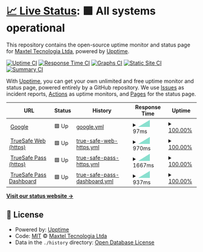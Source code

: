 # [📈 Live Status](https://status.truesafeweb.com.br): <!--live status--> **🟩 All systems operational**

This repository contains the open-source uptime monitor and status page for [Maxtel Tecnologia Ltda](https://www.maxtel.com.br), powered by [Upptime](https://github.com/upptime/upptime).

[![Uptime CI](https://github.com/Maxtel-Tecnologia/TrueSafe-Web-Status-Page/workflows/Uptime%20CI/badge.svg)](https://github.com/Maxtel-Tecnologia/TrueSafe-Web-Status-Page/actions?query=workflow%3A%22Uptime+CI%22)
[![Response Time CI](https://github.com/Maxtel-Tecnologia/TrueSafe-Web-Status-Page/workflows/Response%20Time%20CI/badge.svg)](https://github.com/Maxtel-Tecnologia/TrueSafe-Web-Status-Page/actions?query=workflow%3A%22Response+Time+CI%22)
[![Graphs CI](https://github.com/Maxtel-Tecnologia/TrueSafe-Web-Status-Page/workflows/Graphs%20CI/badge.svg)](https://github.com/Maxtel-Tecnologia/TrueSafe-Web-Status-Page/actions?query=workflow%3A%22Graphs+CI%22)
[![Static Site CI](https://github.com/Maxtel-Tecnologia/TrueSafe-Web-Status-Page/workflows/Static%20Site%20CI/badge.svg)](https://github.com/Maxtel-Tecnologia/TrueSafe-Web-Status-Page/actions?query=workflow%3A%22Static+Site+CI%22)
[![Summary CI](https://github.com/Maxtel-Tecnologia/TrueSafe-Web-Status-Page/workflows/Summary%20CI/badge.svg)](https://github.com/Maxtel-Tecnologia/TrueSafe-Web-Status-Page/actions?query=workflow%3A%22Summary+CI%22)

With [Upptime](https://upptime.js.org), you can get your own unlimited and free uptime monitor and status page, powered entirely by a GitHub repository. We use [Issues](https://github.com/Maxtel-Tecnologia/TrueSafe-Web-Status-Page/issues) as incident reports, [Actions](https://github.com/Maxtel-Tecnologia/TrueSafe-Web-Status-Page/actions) as uptime monitors, and [Pages](https://status.truesafeweb.com.br) for the status page.

<!--start: status pages-->
<!-- This summary is generated by Upptime (https://github.com/upptime/upptime) -->
<!-- Do not edit this manually, your changes will be overwritten -->
<!-- prettier-ignore -->
| URL | Status | History | Response Time | Uptime |
| --- | ------ | ------- | ------------- | ------ |
| <img alt="" src="https://favicons.githubusercontent.com/www.google.com" height="13"> [Google](https://www.google.com) | 🟩 Up | [google.yml](https://github.com/Maxtel-Tecnologia/TrueSafe-Web-Status-Page/commits/HEAD/history/google.yml) | <details><summary><img alt="Response time graph" src="./graphs/google/response-time-week.png" height="20"> 97ms</summary><br><a href="https://Maxtel-Tecnologia.github.io/TrueSafe-Web-Status-Page/history/google"><img alt="Response time 97" src="https://img.shields.io/endpoint?url=https%3A%2F%2Fraw.githubusercontent.com%2FMaxtel-Tecnologia%2FTrueSafe-Web-Status-Page%2FHEAD%2Fapi%2Fgoogle%2Fresponse-time.json"></a><br><a href="https://Maxtel-Tecnologia.github.io/TrueSafe-Web-Status-Page/history/google"><img alt="24-hour response time 97" src="https://img.shields.io/endpoint?url=https%3A%2F%2Fraw.githubusercontent.com%2FMaxtel-Tecnologia%2FTrueSafe-Web-Status-Page%2FHEAD%2Fapi%2Fgoogle%2Fresponse-time-day.json"></a><br><a href="https://Maxtel-Tecnologia.github.io/TrueSafe-Web-Status-Page/history/google"><img alt="7-day response time 97" src="https://img.shields.io/endpoint?url=https%3A%2F%2Fraw.githubusercontent.com%2FMaxtel-Tecnologia%2FTrueSafe-Web-Status-Page%2FHEAD%2Fapi%2Fgoogle%2Fresponse-time-week.json"></a><br><a href="https://Maxtel-Tecnologia.github.io/TrueSafe-Web-Status-Page/history/google"><img alt="30-day response time 97" src="https://img.shields.io/endpoint?url=https%3A%2F%2Fraw.githubusercontent.com%2FMaxtel-Tecnologia%2FTrueSafe-Web-Status-Page%2FHEAD%2Fapi%2Fgoogle%2Fresponse-time-month.json"></a><br><a href="https://Maxtel-Tecnologia.github.io/TrueSafe-Web-Status-Page/history/google"><img alt="1-year response time 97" src="https://img.shields.io/endpoint?url=https%3A%2F%2Fraw.githubusercontent.com%2FMaxtel-Tecnologia%2FTrueSafe-Web-Status-Page%2FHEAD%2Fapi%2Fgoogle%2Fresponse-time-year.json"></a></details> | <details><summary><a href="https://Maxtel-Tecnologia.github.io/TrueSafe-Web-Status-Page/history/google">100.00%</a></summary><a href="https://Maxtel-Tecnologia.github.io/TrueSafe-Web-Status-Page/history/google"><img alt="All-time uptime 100.00%" src="https://img.shields.io/endpoint?url=https%3A%2F%2Fraw.githubusercontent.com%2FMaxtel-Tecnologia%2FTrueSafe-Web-Status-Page%2FHEAD%2Fapi%2Fgoogle%2Fuptime.json"></a><br><a href="https://Maxtel-Tecnologia.github.io/TrueSafe-Web-Status-Page/history/google"><img alt="24-hour uptime 100.00%" src="https://img.shields.io/endpoint?url=https%3A%2F%2Fraw.githubusercontent.com%2FMaxtel-Tecnologia%2FTrueSafe-Web-Status-Page%2FHEAD%2Fapi%2Fgoogle%2Fuptime-day.json"></a><br><a href="https://Maxtel-Tecnologia.github.io/TrueSafe-Web-Status-Page/history/google"><img alt="7-day uptime 100.00%" src="https://img.shields.io/endpoint?url=https%3A%2F%2Fraw.githubusercontent.com%2FMaxtel-Tecnologia%2FTrueSafe-Web-Status-Page%2FHEAD%2Fapi%2Fgoogle%2Fuptime-week.json"></a><br><a href="https://Maxtel-Tecnologia.github.io/TrueSafe-Web-Status-Page/history/google"><img alt="30-day uptime 100.00%" src="https://img.shields.io/endpoint?url=https%3A%2F%2Fraw.githubusercontent.com%2FMaxtel-Tecnologia%2FTrueSafe-Web-Status-Page%2FHEAD%2Fapi%2Fgoogle%2Fuptime-month.json"></a><br><a href="https://Maxtel-Tecnologia.github.io/TrueSafe-Web-Status-Page/history/google"><img alt="1-year uptime 100.00%" src="https://img.shields.io/endpoint?url=https%3A%2F%2Fraw.githubusercontent.com%2FMaxtel-Tecnologia%2FTrueSafe-Web-Status-Page%2FHEAD%2Fapi%2Fgoogle%2Fuptime-year.json"></a></details>
| <img alt="" src="https://favicons.githubusercontent.com/www.truesafeweb.com.br" height="13"> [TrueSafe Web (https)](https://www.truesafeweb.com.br) | 🟩 Up | [true-safe-web-https.yml](https://github.com/Maxtel-Tecnologia/TrueSafe-Web-Status-Page/commits/HEAD/history/true-safe-web-https.yml) | <details><summary><img alt="Response time graph" src="./graphs/true-safe-web-https/response-time-week.png" height="20"> 970ms</summary><br><a href="https://Maxtel-Tecnologia.github.io/TrueSafe-Web-Status-Page/history/true-safe-web-https"><img alt="Response time 970" src="https://img.shields.io/endpoint?url=https%3A%2F%2Fraw.githubusercontent.com%2FMaxtel-Tecnologia%2FTrueSafe-Web-Status-Page%2FHEAD%2Fapi%2Ftrue-safe-web-https%2Fresponse-time.json"></a><br><a href="https://Maxtel-Tecnologia.github.io/TrueSafe-Web-Status-Page/history/true-safe-web-https"><img alt="24-hour response time 970" src="https://img.shields.io/endpoint?url=https%3A%2F%2Fraw.githubusercontent.com%2FMaxtel-Tecnologia%2FTrueSafe-Web-Status-Page%2FHEAD%2Fapi%2Ftrue-safe-web-https%2Fresponse-time-day.json"></a><br><a href="https://Maxtel-Tecnologia.github.io/TrueSafe-Web-Status-Page/history/true-safe-web-https"><img alt="7-day response time 970" src="https://img.shields.io/endpoint?url=https%3A%2F%2Fraw.githubusercontent.com%2FMaxtel-Tecnologia%2FTrueSafe-Web-Status-Page%2FHEAD%2Fapi%2Ftrue-safe-web-https%2Fresponse-time-week.json"></a><br><a href="https://Maxtel-Tecnologia.github.io/TrueSafe-Web-Status-Page/history/true-safe-web-https"><img alt="30-day response time 970" src="https://img.shields.io/endpoint?url=https%3A%2F%2Fraw.githubusercontent.com%2FMaxtel-Tecnologia%2FTrueSafe-Web-Status-Page%2FHEAD%2Fapi%2Ftrue-safe-web-https%2Fresponse-time-month.json"></a><br><a href="https://Maxtel-Tecnologia.github.io/TrueSafe-Web-Status-Page/history/true-safe-web-https"><img alt="1-year response time 970" src="https://img.shields.io/endpoint?url=https%3A%2F%2Fraw.githubusercontent.com%2FMaxtel-Tecnologia%2FTrueSafe-Web-Status-Page%2FHEAD%2Fapi%2Ftrue-safe-web-https%2Fresponse-time-year.json"></a></details> | <details><summary><a href="https://Maxtel-Tecnologia.github.io/TrueSafe-Web-Status-Page/history/true-safe-web-https">100.00%</a></summary><a href="https://Maxtel-Tecnologia.github.io/TrueSafe-Web-Status-Page/history/true-safe-web-https"><img alt="All-time uptime 100.00%" src="https://img.shields.io/endpoint?url=https%3A%2F%2Fraw.githubusercontent.com%2FMaxtel-Tecnologia%2FTrueSafe-Web-Status-Page%2FHEAD%2Fapi%2Ftrue-safe-web-https%2Fuptime.json"></a><br><a href="https://Maxtel-Tecnologia.github.io/TrueSafe-Web-Status-Page/history/true-safe-web-https"><img alt="24-hour uptime 100.00%" src="https://img.shields.io/endpoint?url=https%3A%2F%2Fraw.githubusercontent.com%2FMaxtel-Tecnologia%2FTrueSafe-Web-Status-Page%2FHEAD%2Fapi%2Ftrue-safe-web-https%2Fuptime-day.json"></a><br><a href="https://Maxtel-Tecnologia.github.io/TrueSafe-Web-Status-Page/history/true-safe-web-https"><img alt="7-day uptime 100.00%" src="https://img.shields.io/endpoint?url=https%3A%2F%2Fraw.githubusercontent.com%2FMaxtel-Tecnologia%2FTrueSafe-Web-Status-Page%2FHEAD%2Fapi%2Ftrue-safe-web-https%2Fuptime-week.json"></a><br><a href="https://Maxtel-Tecnologia.github.io/TrueSafe-Web-Status-Page/history/true-safe-web-https"><img alt="30-day uptime 100.00%" src="https://img.shields.io/endpoint?url=https%3A%2F%2Fraw.githubusercontent.com%2FMaxtel-Tecnologia%2FTrueSafe-Web-Status-Page%2FHEAD%2Fapi%2Ftrue-safe-web-https%2Fuptime-month.json"></a><br><a href="https://Maxtel-Tecnologia.github.io/TrueSafe-Web-Status-Page/history/true-safe-web-https"><img alt="1-year uptime 100.00%" src="https://img.shields.io/endpoint?url=https%3A%2F%2Fraw.githubusercontent.com%2FMaxtel-Tecnologia%2FTrueSafe-Web-Status-Page%2FHEAD%2Fapi%2Ftrue-safe-web-https%2Fuptime-year.json"></a></details>
| <img alt="" src="https://favicons.githubusercontent.com/www.truesafepass.com.br" height="13"> [TrueSafe Pass (https)](https://www.truesafepass.com.br) | 🟩 Up | [true-safe-pass-https.yml](https://github.com/Maxtel-Tecnologia/TrueSafe-Web-Status-Page/commits/HEAD/history/true-safe-pass-https.yml) | <details><summary><img alt="Response time graph" src="./graphs/true-safe-pass-https/response-time-week.png" height="20"> 1667ms</summary><br><a href="https://Maxtel-Tecnologia.github.io/TrueSafe-Web-Status-Page/history/true-safe-pass-https"><img alt="Response time 1667" src="https://img.shields.io/endpoint?url=https%3A%2F%2Fraw.githubusercontent.com%2FMaxtel-Tecnologia%2FTrueSafe-Web-Status-Page%2FHEAD%2Fapi%2Ftrue-safe-pass-https%2Fresponse-time.json"></a><br><a href="https://Maxtel-Tecnologia.github.io/TrueSafe-Web-Status-Page/history/true-safe-pass-https"><img alt="24-hour response time 1667" src="https://img.shields.io/endpoint?url=https%3A%2F%2Fraw.githubusercontent.com%2FMaxtel-Tecnologia%2FTrueSafe-Web-Status-Page%2FHEAD%2Fapi%2Ftrue-safe-pass-https%2Fresponse-time-day.json"></a><br><a href="https://Maxtel-Tecnologia.github.io/TrueSafe-Web-Status-Page/history/true-safe-pass-https"><img alt="7-day response time 1667" src="https://img.shields.io/endpoint?url=https%3A%2F%2Fraw.githubusercontent.com%2FMaxtel-Tecnologia%2FTrueSafe-Web-Status-Page%2FHEAD%2Fapi%2Ftrue-safe-pass-https%2Fresponse-time-week.json"></a><br><a href="https://Maxtel-Tecnologia.github.io/TrueSafe-Web-Status-Page/history/true-safe-pass-https"><img alt="30-day response time 1667" src="https://img.shields.io/endpoint?url=https%3A%2F%2Fraw.githubusercontent.com%2FMaxtel-Tecnologia%2FTrueSafe-Web-Status-Page%2FHEAD%2Fapi%2Ftrue-safe-pass-https%2Fresponse-time-month.json"></a><br><a href="https://Maxtel-Tecnologia.github.io/TrueSafe-Web-Status-Page/history/true-safe-pass-https"><img alt="1-year response time 1667" src="https://img.shields.io/endpoint?url=https%3A%2F%2Fraw.githubusercontent.com%2FMaxtel-Tecnologia%2FTrueSafe-Web-Status-Page%2FHEAD%2Fapi%2Ftrue-safe-pass-https%2Fresponse-time-year.json"></a></details> | <details><summary><a href="https://Maxtel-Tecnologia.github.io/TrueSafe-Web-Status-Page/history/true-safe-pass-https">100.00%</a></summary><a href="https://Maxtel-Tecnologia.github.io/TrueSafe-Web-Status-Page/history/true-safe-pass-https"><img alt="All-time uptime 100.00%" src="https://img.shields.io/endpoint?url=https%3A%2F%2Fraw.githubusercontent.com%2FMaxtel-Tecnologia%2FTrueSafe-Web-Status-Page%2FHEAD%2Fapi%2Ftrue-safe-pass-https%2Fuptime.json"></a><br><a href="https://Maxtel-Tecnologia.github.io/TrueSafe-Web-Status-Page/history/true-safe-pass-https"><img alt="24-hour uptime 100.00%" src="https://img.shields.io/endpoint?url=https%3A%2F%2Fraw.githubusercontent.com%2FMaxtel-Tecnologia%2FTrueSafe-Web-Status-Page%2FHEAD%2Fapi%2Ftrue-safe-pass-https%2Fuptime-day.json"></a><br><a href="https://Maxtel-Tecnologia.github.io/TrueSafe-Web-Status-Page/history/true-safe-pass-https"><img alt="7-day uptime 100.00%" src="https://img.shields.io/endpoint?url=https%3A%2F%2Fraw.githubusercontent.com%2FMaxtel-Tecnologia%2FTrueSafe-Web-Status-Page%2FHEAD%2Fapi%2Ftrue-safe-pass-https%2Fuptime-week.json"></a><br><a href="https://Maxtel-Tecnologia.github.io/TrueSafe-Web-Status-Page/history/true-safe-pass-https"><img alt="30-day uptime 100.00%" src="https://img.shields.io/endpoint?url=https%3A%2F%2Fraw.githubusercontent.com%2FMaxtel-Tecnologia%2FTrueSafe-Web-Status-Page%2FHEAD%2Fapi%2Ftrue-safe-pass-https%2Fuptime-month.json"></a><br><a href="https://Maxtel-Tecnologia.github.io/TrueSafe-Web-Status-Page/history/true-safe-pass-https"><img alt="1-year uptime 100.00%" src="https://img.shields.io/endpoint?url=https%3A%2F%2Fraw.githubusercontent.com%2FMaxtel-Tecnologia%2FTrueSafe-Web-Status-Page%2FHEAD%2Fapi%2Ftrue-safe-pass-https%2Fuptime-year.json"></a></details>
| <img alt="" src="https://favicons.githubusercontent.com/dashboard.truesafepass.com.br" height="13"> [TrueSafe Pass Dashboard](https://dashboard.truesafepass.com.br) | 🟩 Up | [true-safe-pass-dashboard.yml](https://github.com/Maxtel-Tecnologia/TrueSafe-Web-Status-Page/commits/HEAD/history/true-safe-pass-dashboard.yml) | <details><summary><img alt="Response time graph" src="./graphs/true-safe-pass-dashboard/response-time-week.png" height="20"> 937ms</summary><br><a href="https://Maxtel-Tecnologia.github.io/TrueSafe-Web-Status-Page/history/true-safe-pass-dashboard"><img alt="Response time 937" src="https://img.shields.io/endpoint?url=https%3A%2F%2Fraw.githubusercontent.com%2FMaxtel-Tecnologia%2FTrueSafe-Web-Status-Page%2FHEAD%2Fapi%2Ftrue-safe-pass-dashboard%2Fresponse-time.json"></a><br><a href="https://Maxtel-Tecnologia.github.io/TrueSafe-Web-Status-Page/history/true-safe-pass-dashboard"><img alt="24-hour response time 937" src="https://img.shields.io/endpoint?url=https%3A%2F%2Fraw.githubusercontent.com%2FMaxtel-Tecnologia%2FTrueSafe-Web-Status-Page%2FHEAD%2Fapi%2Ftrue-safe-pass-dashboard%2Fresponse-time-day.json"></a><br><a href="https://Maxtel-Tecnologia.github.io/TrueSafe-Web-Status-Page/history/true-safe-pass-dashboard"><img alt="7-day response time 937" src="https://img.shields.io/endpoint?url=https%3A%2F%2Fraw.githubusercontent.com%2FMaxtel-Tecnologia%2FTrueSafe-Web-Status-Page%2FHEAD%2Fapi%2Ftrue-safe-pass-dashboard%2Fresponse-time-week.json"></a><br><a href="https://Maxtel-Tecnologia.github.io/TrueSafe-Web-Status-Page/history/true-safe-pass-dashboard"><img alt="30-day response time 937" src="https://img.shields.io/endpoint?url=https%3A%2F%2Fraw.githubusercontent.com%2FMaxtel-Tecnologia%2FTrueSafe-Web-Status-Page%2FHEAD%2Fapi%2Ftrue-safe-pass-dashboard%2Fresponse-time-month.json"></a><br><a href="https://Maxtel-Tecnologia.github.io/TrueSafe-Web-Status-Page/history/true-safe-pass-dashboard"><img alt="1-year response time 937" src="https://img.shields.io/endpoint?url=https%3A%2F%2Fraw.githubusercontent.com%2FMaxtel-Tecnologia%2FTrueSafe-Web-Status-Page%2FHEAD%2Fapi%2Ftrue-safe-pass-dashboard%2Fresponse-time-year.json"></a></details> | <details><summary><a href="https://Maxtel-Tecnologia.github.io/TrueSafe-Web-Status-Page/history/true-safe-pass-dashboard">100.00%</a></summary><a href="https://Maxtel-Tecnologia.github.io/TrueSafe-Web-Status-Page/history/true-safe-pass-dashboard"><img alt="All-time uptime 100.00%" src="https://img.shields.io/endpoint?url=https%3A%2F%2Fraw.githubusercontent.com%2FMaxtel-Tecnologia%2FTrueSafe-Web-Status-Page%2FHEAD%2Fapi%2Ftrue-safe-pass-dashboard%2Fuptime.json"></a><br><a href="https://Maxtel-Tecnologia.github.io/TrueSafe-Web-Status-Page/history/true-safe-pass-dashboard"><img alt="24-hour uptime 100.00%" src="https://img.shields.io/endpoint?url=https%3A%2F%2Fraw.githubusercontent.com%2FMaxtel-Tecnologia%2FTrueSafe-Web-Status-Page%2FHEAD%2Fapi%2Ftrue-safe-pass-dashboard%2Fuptime-day.json"></a><br><a href="https://Maxtel-Tecnologia.github.io/TrueSafe-Web-Status-Page/history/true-safe-pass-dashboard"><img alt="7-day uptime 100.00%" src="https://img.shields.io/endpoint?url=https%3A%2F%2Fraw.githubusercontent.com%2FMaxtel-Tecnologia%2FTrueSafe-Web-Status-Page%2FHEAD%2Fapi%2Ftrue-safe-pass-dashboard%2Fuptime-week.json"></a><br><a href="https://Maxtel-Tecnologia.github.io/TrueSafe-Web-Status-Page/history/true-safe-pass-dashboard"><img alt="30-day uptime 100.00%" src="https://img.shields.io/endpoint?url=https%3A%2F%2Fraw.githubusercontent.com%2FMaxtel-Tecnologia%2FTrueSafe-Web-Status-Page%2FHEAD%2Fapi%2Ftrue-safe-pass-dashboard%2Fuptime-month.json"></a><br><a href="https://Maxtel-Tecnologia.github.io/TrueSafe-Web-Status-Page/history/true-safe-pass-dashboard"><img alt="1-year uptime 100.00%" src="https://img.shields.io/endpoint?url=https%3A%2F%2Fraw.githubusercontent.com%2FMaxtel-Tecnologia%2FTrueSafe-Web-Status-Page%2FHEAD%2Fapi%2Ftrue-safe-pass-dashboard%2Fuptime-year.json"></a></details>

<!--end: status pages-->

[**Visit our status website →**](https://status.truesafeweb.com.br)

## 📄 License

- Powered by: [Upptime](https://github.com/upptime/upptime)
- Code: [MIT](./LICENSE) © [Maxtel Tecnologia Ltda](https://www.maxtel.com.br)
- Data in the `./history` directory: [Open Database License](https://opendatacommons.org/licenses/odbl/1-0/)
